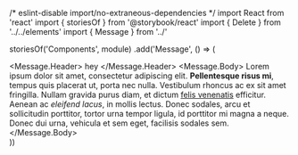 /* eslint-disable import/no-extraneous-dependencies */
import React from 'react'
import { storiesOf } from '@storybook/react'
import { Delete } from '../../elements'
import { Message } from '../'


storiesOf('Components', module)
  .add('Message', () => (
    <div>
      <Message >
        <Message.Header>
          hey
          <Delete />
        </Message.Header>
        <Message.Body>
          Lorem ipsum dolor sit amet, consectetur adipiscing elit.
          <strong>Pellentesque risus mi</strong>, tempus quis placerat ut, porta nec nulla.
          Vestibulum rhoncus ac ex sit amet fringilla.
          Nullam gravida purus diam, et dictum <a href="/">felis venenatis</a> efficitur.
          Aenean ac <em>eleifend lacus</em>, in mollis lectus.
          Donec sodales, arcu et sollicitudin porttitor,
          tortor urna tempor ligula, id porttitor mi magna a neque.
          Donec dui urna, vehicula et sem eget, facilisis sodales sem.
        </Message.Body>
      </Message>
    </div>
  ))
